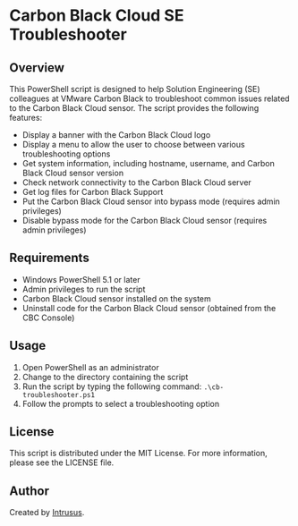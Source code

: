 # Carbon Black Cloud SE Troubleshooter

## Overview
This PowerShell script is designed to help Solution Engineering (SE) colleagues at VMware Carbon Black to troubleshoot common issues related to the Carbon Black Cloud sensor. The script provides the following features:
- Display a banner with the Carbon Black Cloud logo
- Display a menu to allow the user to choose between various troubleshooting options
- Get system information, including hostname, username, and Carbon Black Cloud sensor version
- Check network connectivity to the Carbon Black Cloud server
- Get log files for Carbon Black Support
- Put the Carbon Black Cloud sensor into bypass mode (requires admin privileges)
- Disable bypass mode for the Carbon Black Cloud sensor (requires admin privileges)

## Requirements
- Windows PowerShell 5.1 or later
- Admin privileges to run the script
- Carbon Black Cloud sensor installed on the system
- Uninstall code for the Carbon Black Cloud sensor (obtained from the CBC Console)

## Usage
1. Open PowerShell as an administrator
2. Change to the directory containing the script
3. Run the script by typing the following command: `.\cb-troubleshooter.ps1`
4. Follow the prompts to select a troubleshooting option

## License
This script is distributed under the MIT License. For more information, please see the LICENSE file.

## Author
Created by [Intrusus](https://github.com/intrusus-dev).
